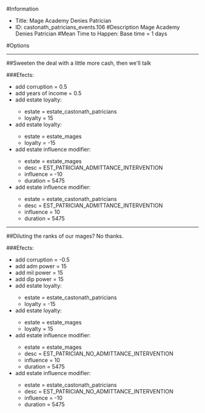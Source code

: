 #Information
 - Title: Mage Academy Denies Patrician
 - ID: castonath_patricians_events.106
#Description
Mage Academy Denies Patrician
#Mean Time to Happen:
Base time = 1 days

#Options

___
##Sweeten the deal with a little more cash, then we'll talk

###Efects:<ul><li>add corruption = 0.5</li><li>add years of income = 0.5</li><li>add estate loyalty:</li><ul><li>estate = estate_castonath_patricians</li><li>loyalty = 15</li></ul><li>add estate loyalty:</li><ul><li>estate = estate_mages</li><li>loyalty = -15</li></ul><li>add estate influence modifier:</li><ul><li>estate = estate_mages</li><li>desc = EST_PATRICIAN_ADMITTANCE_INTERVENTION</li><li>influence = -10</li><li>duration = 5475</li></ul><li>add estate influence modifier:</li><ul><li>estate = estate_castonath_patricians</li><li>desc = EST_PATRICIAN_ADMITTANCE_INTERVENTION</li><li>influence = 10</li><li>duration = 5475</li></ul></ul>

___
##Diluting the ranks of our mages? No thanks.

###Efects:<ul><li>add corruption = -0.5</li><li>add adm power = 15</li><li>add mil power = 15</li><li>add dip power = 15</li><li>add estate loyalty:</li><ul><li>estate = estate_castonath_patricians</li><li>loyalty = -15</li></ul><li>add estate loyalty:</li><ul><li>estate = estate_mages</li><li>loyalty = 15</li></ul><li>add estate influence modifier:</li><ul><li>estate = estate_mages</li><li>desc = EST_PATRICIAN_NO_ADMITTANCE_INTERVENTION</li><li>influence = 10</li><li>duration = 5475</li></ul><li>add estate influence modifier:</li><ul><li>estate = estate_castonath_patricians</li><li>desc = EST_PATRICIAN_NO_ADMITTANCE_INTERVENTION</li><li>influence = -10</li><li>duration = 5475</li></ul></ul>
